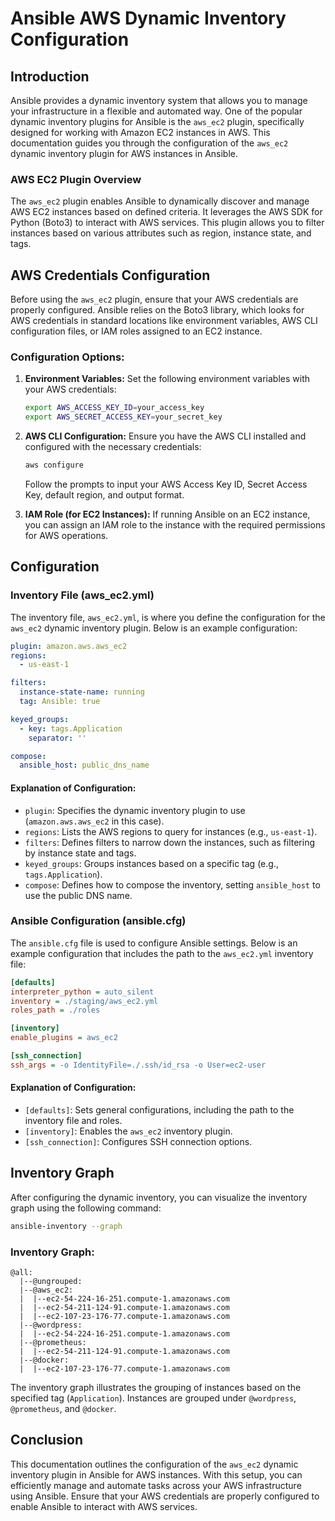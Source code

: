 # Ansible AWS Dynamic Inventory Configuration

## Introduction

Ansible provides a dynamic inventory system that allows you to manage your infrastructure in a flexible and automated way. One of the popular dynamic inventory plugins for Ansible is the `aws_ec2` plugin, specifically designed for working with Amazon EC2 instances in AWS. This documentation guides you through the configuration of the `aws_ec2` dynamic inventory plugin for AWS instances in Ansible.

### AWS EC2 Plugin Overview

The `aws_ec2` plugin enables Ansible to dynamically discover and manage AWS EC2 instances based on defined criteria. It leverages the AWS SDK for Python (Boto3) to interact with AWS services. This plugin allows you to filter instances based on various attributes such as region, instance state, and tags.

## AWS Credentials Configuration

Before using the `aws_ec2` plugin, ensure that your AWS credentials are properly configured. Ansible relies on the Boto3 library, which looks for AWS credentials in standard locations like environment variables, AWS CLI configuration files, or IAM roles assigned to an EC2 instance.

### Configuration Options:

1. **Environment Variables:**
   Set the following environment variables with your AWS credentials:

   ```bash
   export AWS_ACCESS_KEY_ID=your_access_key
   export AWS_SECRET_ACCESS_KEY=your_secret_key
   ```

2. **AWS CLI Configuration:**
   Ensure you have the AWS CLI installed and configured with the necessary credentials:

   ```bash
   aws configure
   ```

   Follow the prompts to input your AWS Access Key ID, Secret Access Key, default region, and output format.

3. **IAM Role (for EC2 Instances):**
   If running Ansible on an EC2 instance, you can assign an IAM role to the instance with the required permissions for AWS operations.

## Configuration

### Inventory File (aws_ec2.yml)

The inventory file, `aws_ec2.yml`, is where you define the configuration for the `aws_ec2` dynamic inventory plugin. Below is an example configuration:

```yaml
plugin: amazon.aws.aws_ec2
regions:
  - us-east-1

filters:
  instance-state-name: running
  tag: Ansible: true

keyed_groups:
  - key: tags.Application
    separator: ''

compose:
  ansible_host: public_dns_name
```

#### Explanation of Configuration:

- `plugin`: Specifies the dynamic inventory plugin to use (`amazon.aws.aws_ec2` in this case).
- `regions`: Lists the AWS regions to query for instances (e.g., `us-east-1`).
- `filters`: Defines filters to narrow down the instances, such as filtering by instance state and tags.
- `keyed_groups`: Groups instances based on a specific tag (e.g., `tags.Application`).
- `compose`: Defines how to compose the inventory, setting `ansible_host` to use the public DNS name.

### Ansible Configuration (ansible.cfg)

The `ansible.cfg` file is used to configure Ansible settings. Below is an example configuration that includes the path to the `aws_ec2.yml` inventory file:

```ini
[defaults]
interpreter_python = auto_silent
inventory = ./staging/aws_ec2.yml
roles_path = ./roles

[inventory]
enable_plugins = aws_ec2

[ssh_connection]
ssh_args = -o IdentityFile=./.ssh/id_rsa -o User=ec2-user
```

#### Explanation of Configuration:

- `[defaults]`: Sets general configurations, including the path to the inventory file and roles.
- `[inventory]`: Enables the `aws_ec2` inventory plugin.
- `[ssh_connection]`: Configures SSH connection options.

## Inventory Graph

After configuring the dynamic inventory, you can visualize the inventory graph using the following command:

```bash
ansible-inventory --graph
```

### Inventory Graph:

```plaintext
@all:
  |--@ungrouped:
  |--@aws_ec2:
  |  |--ec2-54-224-16-251.compute-1.amazonaws.com
  |  |--ec2-54-211-124-91.compute-1.amazonaws.com
  |  |--ec2-107-23-176-77.compute-1.amazonaws.com
  |--@wordpress:
  |  |--ec2-54-224-16-251.compute-1.amazonaws.com
  |--@prometheus:
  |  |--ec2-54-211-124-91.compute-1.amazonaws.com
  |--@docker:
  |  |--ec2-107-23-176-77.compute-1.amazonaws.com
```

The inventory graph illustrates the grouping of instances based on the specified tag (`Application`). Instances are grouped under `@wordpress`, `@prometheus`, and `@docker`.

## Conclusion

This documentation outlines the configuration of the `aws_ec2` dynamic inventory plugin in Ansible for AWS instances. With this setup, you can efficiently manage and automate tasks across your AWS infrastructure using Ansible. Ensure that your AWS credentials are properly configured to enable Ansible to interact with AWS services.